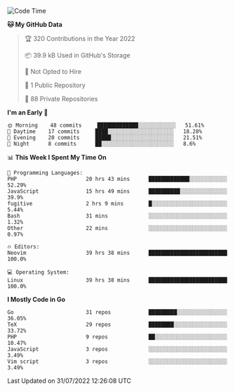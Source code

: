
<!--START_SECTION:waka-->
![Code Time](http://img.shields.io/badge/Code%20Time-2%2C331%20hrs%2053%20mins-blue)

**🐱 My GitHub Data** 

> 🏆 320 Contributions in the Year 2022
 > 
> 📦 39.9 kB Used in GitHub's Storage 
 > 
> 🚫 Not Opted to Hire
 > 
> 📜 1 Public Repository 
 > 
> 🔑 88 Private Repositories  
 > 
**I'm an Early 🐤** 

```text
🌞 Morning    48 commits     █████████████░░░░░░░░░░░░   51.61% 
🌆 Daytime    17 commits     ████░░░░░░░░░░░░░░░░░░░░░   18.28% 
🌃 Evening    20 commits     █████░░░░░░░░░░░░░░░░░░░░   21.51% 
🌙 Night      8 commits      ██░░░░░░░░░░░░░░░░░░░░░░░   8.6%

```


📊 **This Week I Spent My Time On** 

```text
💬 Programming Languages: 
PHP                      20 hrs 43 mins      █████████████░░░░░░░░░░░░   52.29% 
JavaScript               15 hrs 49 mins      ██████████░░░░░░░░░░░░░░░   39.9% 
fugitive                 2 hrs 9 mins        █░░░░░░░░░░░░░░░░░░░░░░░░   5.44% 
Bash                     31 mins             ░░░░░░░░░░░░░░░░░░░░░░░░░   1.32% 
Other                    22 mins             ░░░░░░░░░░░░░░░░░░░░░░░░░   0.97%

🔥 Editors: 
Neovim                   39 hrs 38 mins      █████████████████████████   100.0%

💻 Operating System: 
Linux                    39 hrs 38 mins      █████████████████████████   100.0%

```

**I Mostly Code in Go** 

```text
Go                       31 repos            █████████░░░░░░░░░░░░░░░░   36.05% 
TeX                      29 repos            ████████░░░░░░░░░░░░░░░░░   33.72% 
PHP                      9 repos             ██░░░░░░░░░░░░░░░░░░░░░░░   10.47% 
JavaScript               3 repos             ░░░░░░░░░░░░░░░░░░░░░░░░░   3.49% 
Vim script               3 repos             ░░░░░░░░░░░░░░░░░░░░░░░░░   3.49%

```



 Last Updated on 31/07/2022 12:26:08 UTC
<!--END_SECTION:waka-->
